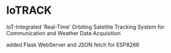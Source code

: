 <h1>IoTRACK</h1>

IoT-Integrated ‘Real-Time’ Orbiting Satellite Tracking System for Communication and Weather Data Acquisition 

added Flask WebServer and JSON fetch for ESP8266
